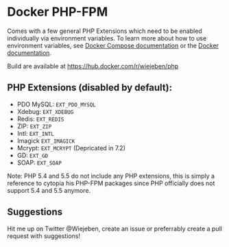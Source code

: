 # Docker PHP-FPM
Comes with a few general PHP Extensions which need to be enabled individually via environment variables. To learn more about how to use environment variables, see [Docker Compose documentation](https://docs.docker.com/compose/environment-variables/) or the [Docker documentation](https://docs.docker.com/engine/reference/run/#env-environment-variables).

Build are available at https://hub.docker.com/r/wiejeben/php

## PHP Extensions (disabled by default):
- PDO MySQL: `EXT_PDO_MYSQL`
- Xdebug: `EXT_XDEBUG`
- Redis: `EXT_REDIS`
- ZIP: `EXT_ZIP`
- Intl: `EXT_INTL`
- Imagick `EXT_IMAGICK`
- Mcrypt: `EXT_MCRYPT` (Depricated in 7.2)
- GD: `EXT_GD`
- SOAP: `EXT_SOAP`

Note: PHP 5.4 and 5.5 do not include any PHP extensions, this is simply a reference to cytopia his PHP-FPM packages since PHP officially does not support 5.4 and 5.5 anymore.

## Suggestions
Hit me up on Twitter @Wiejeben, create an issue or preferrably create a pull request with suggestions!
